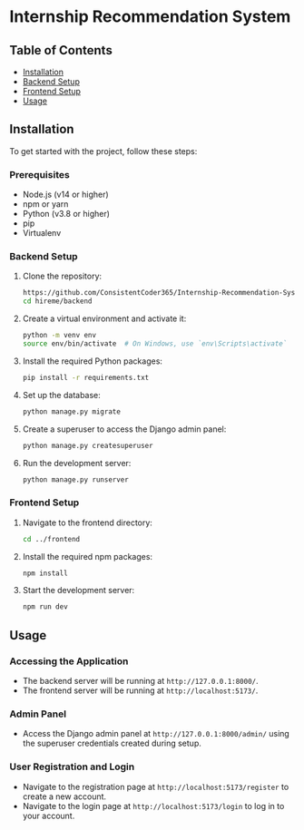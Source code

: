# Internship Recommendation System


## Table of Contents

- [Installation](#installation)
- [Backend Setup](#backend-setup)
- [Frontend Setup](#frontend-setup)
- [Usage](#usage)


## Installation

To get started with the project, follow these steps:

### Prerequisites

- Node.js (v14 or higher)
- npm or yarn
- Python (v3.8 or higher)
- pip
- Virtualenv

### Backend Setup

1. Clone the repository:

   ```sh
   https://github.com/ConsistentCoder365/Internship-Recommendation-System.git
   cd hireme/backend
   ```

2. Create a virtual environment and activate it:

   ```sh
   python -m venv env
   source env/bin/activate  # On Windows, use `env\Scripts\activate`
   ```

3. Install the required Python packages:

   ```sh
   pip install -r requirements.txt
   ```

4. Set up the database:

   ```sh
   python manage.py migrate
   ```

5. Create a superuser to access the Django admin panel:

   ```sh
   python manage.py createsuperuser
   ```

6. Run the development server:

   ```sh
   python manage.py runserver
   ```

### Frontend Setup

1. Navigate to the frontend directory:

   ```sh
   cd ../frontend
   ```

2. Install the required npm packages:

   ```sh
   npm install
   ```

3. Start the development server:

   ```sh
   npm run dev
   ```

## Usage

### Accessing the Application

- The backend server will be running at `http://127.0.0.1:8000/`.
- The frontend server will be running at `http://localhost:5173/`.

### Admin Panel

- Access the Django admin panel at `http://127.0.0.1:8000/admin/` using the superuser credentials created during setup.

### User Registration and Login

- Navigate to the registration page at `http://localhost:5173/register` to create a new account.
- Navigate to the login page at `http://localhost:5173/login` to log in to your account.
